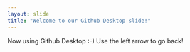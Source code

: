 ```yaml
---
layout: slide
title: "Welcome to our Github Desktop slide!"
---
```

Now using Github Desktop :-) 
Use the left arrow to go back!
